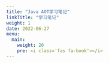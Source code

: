 ```yaml
---
title: "Java AOT学习笔记"
linkTitle: "学习笔记"
weight: 1
date: 2022-06-27
menu:
  main:
    weight: 20
    pre: <i class='fas fa-book'></i>
---
```




